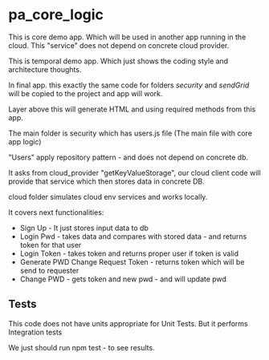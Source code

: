 # pa_core_logic

This is core demo app. Which will be used in another app running in the cloud.
This "service" does not depend on concrete cloud provider.

This is temporal demo app. Which just shows the coding style and architecture thoughts.

In final app. this exactly the same code for folders _security_ and _sendGrid_ will be copied to the project and app will work.

Layer above this will generate HTML and using required methods from this app.

The main folder is security which has users.js file (The main file with core app logic)

"Users" apply repository pattern - and does not depend on concrete db.

It asks from cloud_provider "getKeyValueStorage", our cloud client code will provide that service which then stores data in concrete DB.

cloud folder simulates cloud env services and works locally.


It covers next functionalities:

* Sign Up - It just stores input data to db
* Login Pwd - takes data and compares with stored data - and returns token for that user
* Login Token - takes token and returns proper user if token is valid
* Generate PWD Change Request Token - returns token which will be send to requester
* Change PWD - gets token and new pwd - and will update pwd

## Tests

This code does not have units appropriate for Unit Tests. But it performs Integration tests

We just should run npm test - to see results.
